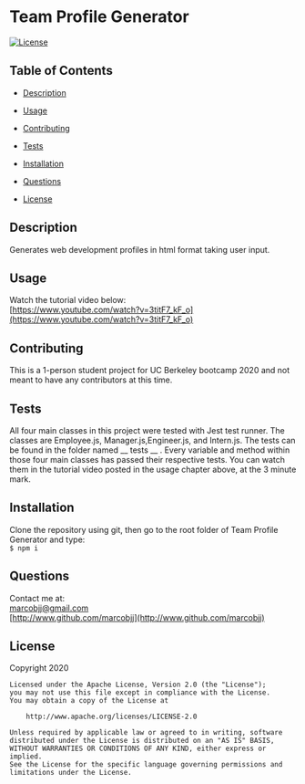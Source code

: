 
# Team Profile Generator



[![License](https://img.shields.io/badge/License-Apache%202.0-blue.svg)](https://opensource.org/licenses/Apache-2.0)

## Table of Contents


 
* [Description](#description)  
 
* [Usage](#usage)  
 
* [Contributing](#contributing)  
 
* [Tests](#tests)  
 
* [Installation](#installation)  
 
* [Questions](#questions)  
 
* [License](#license)  
  


## Description


Generates web development profiles in html format taking user input.  

## Usage


Watch the tutorial video below:  
[https://www.youtube.com/watch?v=3titF7_kF_o](https://www.youtube.com/watch?v=3titF7_kF_o)  

## Contributing


This is a 1-person student project for UC Berkeley bootcamp 2020 and not meant to have any contributors at this time.  

## Tests


All four main classes in this project were tested with Jest test runner. The classes are Employee.js, Manager.js,Engineer.js, and Intern.js. The tests can be found in the folder named __ tests __ . Every variable and method within those four main classes has passed their respective tests.  You can watch them in the tutorial video posted in the usage chapter above, at the 3 minute mark.

## Installation


Clone the repository using git, then go to the root folder of Team Profile Generator and type:  
 ``` $ npm i ```   

## Questions


Contact me at:  
[marcobjj@gmail.com](mailto:marcobjj@gmail.com)  
[http://www.github.com/marcobjj](http://www.github.com/marcobjj)  

## License


Copyright 2020

    Licensed under the Apache License, Version 2.0 (the "License");
    you may not use this file except in compliance with the License.
    You may obtain a copy of the License at
    
        http://www.apache.org/licenses/LICENSE-2.0
    
    Unless required by applicable law or agreed to in writing, software
    distributed under the License is distributed on an "AS IS" BASIS,
    WITHOUT WARRANTIES OR CONDITIONS OF ANY KIND, either express or implied.
    See the License for the specific language governing permissions and
    limitations under the License.

